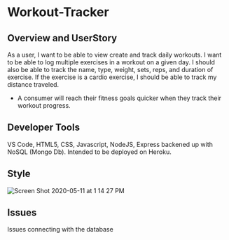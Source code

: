 # Workout-Tracker


## Overview and UserStory 
As a user, I want to be able to view create and track daily workouts. I want to be able to log multiple exercises in a workout on a given day. I should also be able to track the name, type, weight, sets, reps, and duration of exercise. If the exercise is a cardio exercise, I should be able to track my distance traveled.

- A consumer will reach their fitness goals quicker when they track their workout progress.
  
## Developer Tools
VS Code, HTML5, CSS, Javascript, NodeJS, Express backened up with NoSQL (Mongo Db). Intended to be deployed on Heroku.

## Style 
![Screen Shot 2020-05-11 at 1 14 27 PM](https://user-images.githubusercontent.com/55516592/81604813-b84dce00-938d-11ea-81d9-76f8c789ce1a.png)


## Issues 
Issues connecting with the database

